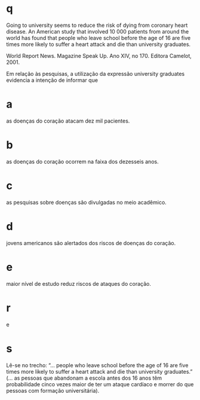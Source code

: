 # q
Going to university seems to reduce the risk of dying from coronary heart disease. An American study that involved 10 000 patients from around the world has found that people who leave school before the age of 16 are five times more likely to suffer a heart attack and die than university graduates.

World Report News. Magazine Speak Up. Ano XIV, no 170. Editora Camelot, 2001.

Em relação às pesquisas, a utilização da expressão university graduates evidencia a intenção de informar que

# a
as doenças do coração atacam dez mil pacientes.

# b
as doenças do coração ocorrem na faixa dos dezesseis anos.

# c
as pesquisas sobre doenças são divulgadas no meio acadêmico.

# d
jovens americanos são alertados dos riscos de doenças do coração.

# e
maior nível de estudo reduz riscos de ataques do coração.

# r
e

# s
Lê-se no trecho: “... people who leave school before the age of 16 are five times more likely to suffer a heart attack and die than university graduates.” (… as pessoas que abandonam a escola antes dos 16 anos têm probabilidade cinco vezes maior de ter um ataque cardíaco e morrer do que pessoas com formação universitária).
